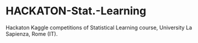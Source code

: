 # HACKATON-Stat.-Learning
Hackaton Kaggle competitions of Statistical Learning course, University La Sapienza, Rome (IT).
